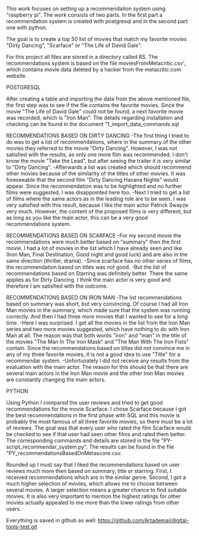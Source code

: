 This work focuses on setting up a recommendation system using "raspberry pi". 
The work consists of two parts. In the first part a recommendation system is created with postgresql 
and in the second part one with python. 

The goal is to create a top 50 list of movies that match my favorite movies 
"Dirty Dancing", "Scarface" or "The Life of David Gale". 

For this project all files are stored in a directory called RS. The recommendations system is based on 
the file moviesFromMetacritic.csv', which contains movie data deleted by a hacker from the metacritic.com website. 

POSTGRESQL

After creating a table and importing the data from the above mentioned file, 
the first step was to see if the file contains the favorite movies. 
Since the movie "The Life of David Gale" could not be found, a next favorite movie was recorded, which is "Iron Man". 
The details regarding installation and checking can be found in the document "1_import_data_commands.sql

RECOMMENDATIONS BASED ON DIRTY DANCING 
-The first thing I tried to do was to get a list of recommendations, 
where in the summary of the other movies they referred to the movie "Dirty Dancing". 
However, I was not satisfied with the results, as only one more film was recommended. 
I don't know the movie "Take the Lead", but after seeing the trailer it is very similar to "Dirty Dancing".
-Afterwards a list was created which should recommend other movies because of the similarity of the titles of other movies. 
It was foreseeable that the second film "Dirty Dancing Havana Nights" would appear. 
Since the recommendation was to be highlighted and no further films were suggested, I was disappointed here too. 
-Next I tried to get a list of films where the same actors as in the leading role are to be seen. 
I was very satisfied with this result, because I like the main actor Patrick Swayze very much. 
However, the content of the proposed films is very different, but as long as you like the main actor, 
this can be a very good recommendations system. 

RECOMMENDATIONS BASED ON SCARFACE
-For my second movie the recommendations were much better based on "summary" then the first movie. 
I had a lot of movies in the list which I have already seen and like (Iron Man, Final Destination, Good night and good luck) 
and are also in the same direction (thriller, drama).
-Since scarface has no other series of films, the recommendation based on titles was not good.
-But the list of recommendations based on Starring was definitely better. 
There the same applies as for Dirty Dancing. I think the main actor is very good and therefore I am satisfied with the outcome.

RECOMMENDATIONS BASED ON IRON MAN
-The list recommendations based on summary was short, but very convincing. 
Of course I had all Iron Man movies in the summary, which made sure that the system was running correctly. 
And then I had three more movies that I wanted to see for a long time.
-Here I was surprised. I got all the movies in the list from the Iron Man series and two more movies suggested, 
which have nothing to do with Iron Man at all. The reason was that both words "iron" and "man" in the title of the 
movies "The Man In The Iron Mask" and "The Man With The Iron Fists" contain. 
Since the recommendations based on titles did not convince me in any of my three favorite movies, 
it is not a good idea to use "Title"  for a recommendar system. 
-Unfortunately I did not receive any results from the evaluation with the main actor. 
The reason for this should be that there are several main actors in the Iron Man movie and the 
other Iron Man movies are constantly changing the main actors. 

PYTHON

Using Python I compared the user reviews and tried to get good recommendations for the movie Scarface. 
I chose Scarface because I got the best recommendations in the first phase with SQL and this movie is probably 
the most famous of all three favorite movies, so there must be a lot of reviews. 
The goal was that every user who rated the film Scarface would be checked to see if that user had seen other films and 
rated them better. The corresponding commands and details are stored in the file "PY-script_recommendar_system.py".
The results can be found in the file "PY_recommendationsBasedOnMetascore.csv. 

Rounded up I must say that I liked the recommendations based on user reviews much more then based on summary, title or starring.
First, I received recommendations which are in the similar genre. 
Second, I got a much higher selection of movies, which allows me to choose between several movies. 
A larger selection means a greater chance to find suitable movies. 
It is also very important to mention the highest ratings for other movies 
actually appealed to me more than the lower ratings from other users.

Everything is saved in github as well: https://github.com/Artademaj/digital-tools-test.git 

